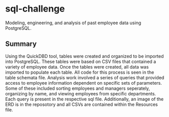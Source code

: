 # sql-challenge
Modeling, engineering, and analysis of past employee data using PostgreSQL.

## Summary
Using the QuickDBD tool, tables were created and organized to be imported into PostgreSQL. These tables were based on CSV files that contained a variety of employee data. Once the tables were created, all data was imported to populate each table. All code for this process is seen in the table schemata file. Analysis work involved a series of queries that provided access to employee information dependent on specific sets of parameters. Some of these included sorting employees and managers seperately, organizing by name, and viewing employees from specific departments. Each query is present in the respective sql file. Additionally, an image of the ERD is in the reposotory and all CSVs are contained within the Resources file.

